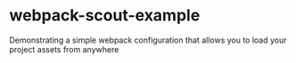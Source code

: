 # webpack-scout-example
Demonstrating a simple webpack configuration that allows you to load your project assets from anywhere
